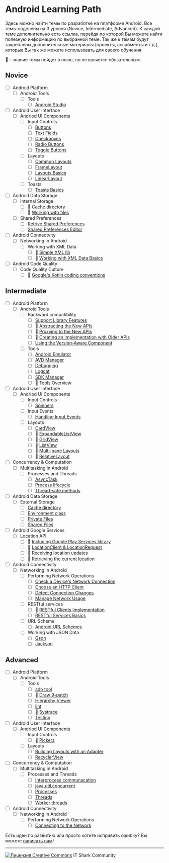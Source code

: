 # Android Learning Path
Здесь можно найти темы по разработке на платформе Android. Все темы поделены на 3 уровня (Novice, Intermediate, Advanced). К каждой теме дополнительно есть ссылка, перейдя по которой Вы можете найти полезную информацию по выбранной теме. Так же к темам будут закреплены дополнительные материалы (проекты, ассайменты и т.д.), которые Вы так же можете использовать для своего обучения.

:notebook: - знание темы пойдет в плюс, но не является обязательным.

## Novice
- [ ] Android Platform
    - [ ] Android Tools
        - [ ] Tools
            - [ ] [Android Studio](https://developer.android.com/sdk/installing/studio.html)
- [ ] Android User Interface
    - [ ] Andriod UI Components
        - [ ] Input Controls
            - [ ] [Buttons](https://developer.android.com/guide/topics/ui/controls/button.html)
            - [ ] [Text Fields](https://developer.android.com/guide/topics/ui/controls/text.html)
            - [ ] [Checkboxes](https://developer.android.com/guide/topics/ui/controls/checkbox.html)
            - [ ] [Radio Buttons](https://developer.android.com/guide/topics/ui/controls/radiobutton.html)
            - [ ] [Toggle Buttons](https://developer.android.com/guide/topics/ui/controls/togglebutton.html)
        - [ ] Layouts
            - [ ] [Common Layouts](https://developer.android.com/guide/topics/ui/declaring-layout.html#CommonLayouts)
            - [ ] [FrameLayout](http://developer.android.com/reference/android/widget/FrameLayout.html)
            - [ ] [Layouts Basics](https://developer.android.com/guide/topics/ui/declaring-layout.html)
            - [ ] [LinearLayout](https://developer.android.com/guide/topics/ui/layout/linear.html)  
        - [ ] Toasts
            - [ ] [Toasts Basics](https://developer.android.com/guide/topics/ui/notifiers/toasts.html)   
- [ ] Android Data Storage
    - [ ] Internal Storage
        - [ ]  :notebook: [Cache directory](http://developer.android.com/reference/android/content/Context.html#getCacheDir())
        - [ ]  :notebook: [Working with files](http://developer.android.com/guide/topics/data/data-storage.html#filesInternal)
    - [ ] Shared Preferences
        - [ ] [Retrive Shared Preferences](http://developer.android.com/guide/topics/data/data-storage.html#pref)
        - [ ] [Shared Preferences Editor](http://developer.android.com/reference/android/content/SharedPreferences.Editor.html)
- [ ] Android Connectvity
    - [ ] Networking in Android
        - [ ] Working with XML Data
            - [ ] :notebook: [Simple XML lib](http://simple.sourceforge.net/home.php)
            - [ ] :notebook: [Working with XML Data Basics](https://developer.android.com/training/basics/network-ops/xml.html)
- [ ] Android Code Quality
    - [ ] Code Quality Culture
        - [ ] :notebook: [Google's Kotlin coding conventions](https://android.github.io/kotlin-guides/style.html)

## Intermediate
- [ ] Android Platform
    - [ ] Android Tools
        - [ ] Backward compatibility
            - [ ] [Support Library Features](https://developer.android.com/topic/libraries/support-library/features.html)
            - [ ] :notebook: [Abstracting the New APIs](https://developer.android.com/training/backward-compatible-ui/abstracting.html)
            - [ ] :notebook: [Proxying to the New APIs](https://developer.android.com/training/backward-compatible-ui/new-implementation.html)
            - [ ] :notebook: [Creating an Implementation with Older APIs](https://developer.android.com/training/backward-compatible-ui/older-implementation.html)
            - [ ] [Using the Version-Aware Component](https://developer.android.com/training/backward-compatible-ui/using-component.html)
        - [ ] Tools
            - [ ] [Android Emulator](https://developer.android.com/tools/help/emulator.html)
            - [ ] [AVD Manager](http://developer.android.com/tools/devices/managing-avds.html)
            - [ ] [Debugging](http://developer.android.com/tools/debugging/index.html)
            - [ ] [Logcat](https://developer.android.com/tools/help/logcat.html)
            - [ ] [SDK Manager](http://developer.android.com/tools/help/sdk-manager.html)
            - [ ] :notebook: [Tools Overview](http://developer.android.com/tools/help/index.html)
- [ ] Android User Interface
    - [ ] Andriod UI Components
        - [ ] Input Controls
            - [ ] [Spinners](https://developer.android.com/guide/topics/ui/controls/spinner.html)
        - [ ] Input Events
            - [ ] [Handling Input Events](https://developer.android.com/guide/topics/ui/ui-events.html)
        - [ ] Layouts
            - [ ] [CardView](https://developer.android.com/reference/android/support/v7/widget/CardView.html)
            - [ ] :notebook: [ExpandableListView](http://developer.android.com/reference/android/widget/ExpandableListView.html)
            - [ ] :notebook: [GridView](https://developer.android.com/guide/topics/ui/layout/gridview.html)
            - [ ] :notebook: [ListView](https://developer.android.com/guide/topics/ui/layout/listview.html)
            - [ ] :notebook: [Multi-pane Layouts](https://developer.android.com/design/patterns/multi-pane-layouts.html)
            - [ ] :notebook: [RelativeLayout](https://developer.android.com/guide/topics/ui/layout/relative.html)
- [ ] Concurrency & Computation
    - [ ] Multitasking in Android
        - [ ] Processes and Threads
            - [ ] [AsyncTask](http://developer.android.com/reference/android/os/AsyncTask.html)
            - [ ] [Process lifecycle](https://developer.android.com/guide/components/processes-and-threads.html#Lifecycle)
            - [ ] [Thread-safe methods](https://developer.android.com/guide/components/processes-and-threads.html#ThreadSafe)
- [ ] Android Data Storage
    - [ ] External Storage
        - [ ] [Cache directory](http://developer.android.com/reference/android/content/Context.html#getExternalCacheDir())
        - [ ] [Environment class](http://developer.android.com/reference/android/os/Environment.html)
        - [ ] [Private Files](http://developer.android.com/guide/topics/data/data-storage.html#filesExternal)
        - [ ] [Shared Files](http://developer.android.com/guide/topics/data/data-storage.html#filesExternal)
- [ ] Android Google Services
    - [ ] Location API
        - [ ] :notebook: [Including Google Play Services library](http://developer.android.com/google/play-services/setup.html)
        - [ ] :notebook: [LocationClient & LocationRequest](https://developer.android.com/reference/com/google/android/gms/location/LocationRequest.html)
        - [ ] :notebook: [Receiving location updates](http://developer.android.com/training/location/receive-location-updates.html)
        - [ ] :notebook: [Retrieving the current location](http://developer.android.com/training/location/retrieve-current.html)
- [ ] Android Connectivity
    - [ ] Networking in Android
        - [ ] Performing Network Operations
            - [ ] [Check a Device's Network Connection](https://developer.android.com/training/basics/network-ops/managing.html#check-connection)
            - [ ] [Choose an HTTP Client](https://developer.android.com/training/basics/network-ops/connecting.html#http-client)
            - [ ] [Detect Connection Changes](https://developer.android.com/training/basics/network-ops/managing.html#detect-changes)
            - [ ] [Manage Network Usage](https://developer.android.com/training/basics/network-ops/managing.html#manage-usage)
        - [ ] RESTful services
            - [ ] :notebook: [RESTful Clients Implementation](https://www.youtube.com/watch?v=xHXn3Kg2IQE)
            - [ ] [RESTful Services Basics](https://docs.oracle.com/javaee/6/tutorial/doc/gijqy.html)
        - [ ] URL Scheme
            - [ ] [Android URL Schemes](https://developer.android.com/guide/components/intents-common.html)
        - [ ] Working with JSON Data
            - [ ] [Gson](https://sites.google.com/site/gson/gson-user-guide)
            - [ ] [Jackson](http://wiki.fasterxml.com/JacksonInFiveMinutes)
            
## Advanced
- [ ] Android Platform
    - [ ] Android Tools
        - [ ] Tools
            - [ ] [adb tool](http://developer.android.com/tools/help/adb.html)
            - [ ] :notebook: [Draw 9-patch](http://developer.android.com/tools/help/draw9patch.html)
            - [ ] [Hierarchy Viewer](http://developer.android.com/tools/help/hierarchy-viewer.html)
            - [ ] [lint](https://developer.android.com/tools/help/lint.html)
            - [ ] :notebook: [Systrace](https://developer.android.com/tools/help/systrace.html)
            - [ ] [Testing](http://developer.android.com/tools/testing/index.html)
- [ ] Android User Interface
    - [ ] Andriod UI Components
        - [ ] Input Controls
            - [ ] :notebook: [Pickers](https://developer.android.com/guide/topics/ui/controls/pickers.html)
        - [ ] Layouts
            - [ ] [Building Layouts with an Adapter](https://developer.android.com/guide/topics/ui/declaring-layout.html#AdapterViews)
            - [ ] [RecyclerView](http://developer.android.com/reference/android/support/v7/widget/RecyclerView.html)
- [ ] Concurrency & Computation
    - [ ] Multitasking in Android
        - [ ] Processes and Threads
            - [ ] [Interprocess communacation](https://developer.android.com/guide/components/processes-and-threads.html#IPC)
            - [ ] [java.util.concurrent](http://developer.android.com/reference/java/util/concurrent/package-summary.html)
            - [ ] [Processes](https://developer.android.com/guide/components/processes-and-threads.html#Processes)
            - [ ] [Threads](https://developer.android.com/guide/components/processes-and-threads.html#Threads)
            - [ ] [Worker threads](https://developer.android.com/guide/components/processes-and-threads.html#WorkerThreads)
- [ ] Android Connectivity
    - [ ] Networking in Android
        - [ ] Performing Network Operations
            - [ ] [Connecting to the Network](https://developer.android.com/training/basics/network-ops/connecting.html)

Есть идеи по развитию или просто хотите исправить ошибку? Вы можете [написать нам](https://github.com/it-shark-pro/mobile-android/issues/new)!

---
[![Лицензия Creative Commons](https://i.creativecommons.org/l/by/4.0/80x15.png)](http://creativecommons.org/licenses/by/4.0/) IT Shark Community

